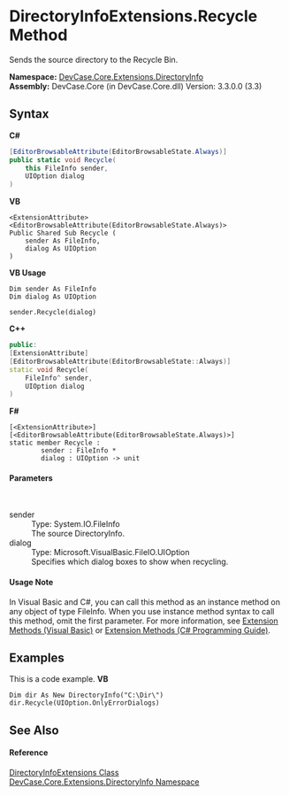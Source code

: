 # DirectoryInfoExtensions.Recycle Method 
 

Sends the source directory to the Recycle Bin.

**Namespace:**&nbsp;<a href="N_DevCase_Core_Extensions_DirectoryInfo">DevCase.Core.Extensions.DirectoryInfo</a><br />**Assembly:**&nbsp;DevCase.Core (in DevCase.Core.dll) Version: 3.3.0.0 (3.3)

## Syntax

**C#**<br />
``` C#
[EditorBrowsableAttribute(EditorBrowsableState.Always)]
public static void Recycle(
	this FileInfo sender,
	UIOption dialog
)
```

**VB**<br />
``` VB
<ExtensionAttribute>
<EditorBrowsableAttribute(EditorBrowsableState.Always)>
Public Shared Sub Recycle ( 
	sender As FileInfo,
	dialog As UIOption
)
```

**VB Usage**<br />
``` VB Usage
Dim sender As FileInfo
Dim dialog As UIOption

sender.Recycle(dialog)
```

**C++**<br />
``` C++
public:
[ExtensionAttribute]
[EditorBrowsableAttribute(EditorBrowsableState::Always)]
static void Recycle(
	FileInfo^ sender, 
	UIOption dialog
)
```

**F#**<br />
``` F#
[<ExtensionAttribute>]
[<EditorBrowsableAttribute(EditorBrowsableState.Always)>]
static member Recycle : 
        sender : FileInfo * 
        dialog : UIOption -> unit 

```


#### Parameters
&nbsp;<dl><dt>sender</dt><dd>Type: System.IO.FileInfo<br />The source DirectoryInfo.</dd><dt>dialog</dt><dd>Type: Microsoft.VisualBasic.FileIO.UIOption<br />Specifies which dialog boxes to show when recycling.</dd></dl>

#### Usage Note
In Visual Basic and C#, you can call this method as an instance method on any object of type FileInfo. When you use instance method syntax to call this method, omit the first parameter. For more information, see <a href="https://docs.microsoft.com/dotnet/visual-basic/programming-guide/language-features/procedures/extension-methods">Extension Methods (Visual Basic)</a> or <a href="https://docs.microsoft.com/dotnet/csharp/programming-guide/classes-and-structs/extension-methods">Extension Methods (C# Programming Guide)</a>.

## Examples
This is a code example. 
**VB**<br />
``` VB
Dim dir As New DirectoryInfo("C:\Dir\")
dir.Recycle(UIOption.OnlyErrorDialogs)
```


## See Also


#### Reference
<a href="T_DevCase_Core_Extensions_DirectoryInfo_DirectoryInfoExtensions">DirectoryInfoExtensions Class</a><br /><a href="N_DevCase_Core_Extensions_DirectoryInfo">DevCase.Core.Extensions.DirectoryInfo Namespace</a><br />